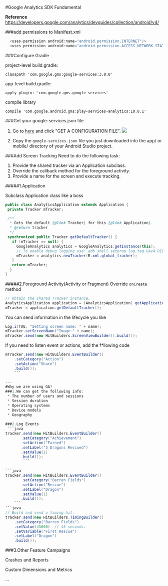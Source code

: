 #Google Analytics SDK Fundamental

**Reference** https://developers.google.com/analytics/devguides/collection/android/v4/



###add permissions to Manifest.xml 

```java 
  <uses-permission android:name="android.permission.INTERNET"/>
  <uses-permission android:name="android.permission.ACCESS_NETWORK_STATE"/>
```


###Configure Gradle

project-level build.gradle:
```
classpath 'com.google.gms:google-services:3.0.0'
```
app-level build.gradle:
```
apply plugin: 'com.google.gms.google-services'
```
compile library
```
compile 'com.google.android.gms:play-services-analytics:10.0.1'
```

###Get your google-services.json file
 1. Go to [here](https://developers.google.com/analytics/devguides/collection/android/v4/) and click "GET A CONFIGURATION FILE".
![](https://lh3.googleusercontent.com/MxawQuM6bRBkacEwxqgesDMUV1Dw94xaWmzyS8Ujq10jdOPCR5GaluipMCA_hj-j_E4KL3_w2SsgmRE-0IzB-qkU6XAsufMbde4x_FqiOE8I-6_DYdx-c7cHcbx-VGs3Typap5MNGejvXlseSvP1SaYg-VpyUlRs2bA5WOBD7V2vboE5zpgEfWa_J1z7eVqr05FDH255-LCKbYqeL0CxLD5MpV6TbSC_o21ll3_JLYLlYhIdCJtLunaXTaH-T9_2u-oXojIjm1QUQvuThH8aP7EX9f9YOEY_17G2Ywrj3tsY0LHBWtdghTmNpbL0srpQCxOU7rm0iICNqewyhS5Y0zUOaLa77x214MK5vqhKC5P4r6gA09ou4M3yKIpDmV6dmlhqmm2xa8gXS4IPhAcP6dts0GCSD1LPFncuGev8LdwUF58X29YRYRnjMwVz55c3QAcVJ04mpDBo6XRIZSTmFtrBb3bvunvUBIStiPY2T4ZmujJc-722a9kJ_d5wQ2Z5noWYavOCbI8HhC2LbirdVdSilQSY54-goyBfJQrp6USu2B65XvLwubO_OXUwq2JVwQ0C6n9HzDRqd6VlEQre8A-NKEe2o_Y7kfembtYcnte9FpWoDYNr3Q=w1117-h393-no)

 2. Copy the `google-services.json` file you just downloaded into the app/ or mobile/ directory of your Android Studio project. 


###Add Screen Tracking
Need to do the following task:

1. Provide the shared tracker via an Application subclass.
2. Override the callback method for the foreground activity.
3. Provide a name for the screen and execute tracking.

 #####1.Application
 
 Subclass Application class like a boss
 
 ```java
 public class AnalyticsApplication extends Application {
  private Tracker mTracker;

  /**
   * Gets the default {@link Tracker} for this {@link Application}.
   * @return tracker
   */
  synchronized public Tracker getDefaultTracker() {
    if (mTracker == null) {
      GoogleAnalytics analytics = GoogleAnalytics.getInstance(this);
      // To enable debug logging use: adb shell setprop log.tag.GAv4 DEBUG
      mTracker = analytics.newTracker(R.xml.global_tracker);
    }
    return mTracker;
   }
 }
```
 #####2.Foreground Activity(Activity or Fragment)
 Override `onCreate` method
 ```java
 // Obtain the shared Tracker instance.
AnalyticsApplication application = (AnalyticsApplication) getApplication();
mTracker = application.getDefaultTracker();
```
You can send information in the lifecycle you like
```java
Log.i(TAG, "Setting screen name: " + name);
mTracker.setScreenName("Image~" + name);
mTracker.send(new HitBuilders.ScreenViewBuilder().build());
```
If you need to listen event or actions, add the f*llowing code
```java
mTracker.send(new HitBuilders.EventBuilder()
    .setCategory("Action")
    .setAction("Share")
    .build());
    ```

---
#Why we are using GA?
###1.We can get the following info:
 * The number of users and sessions
 * Session duration
 * Operating systems
 * Device models
 * Geography
 
###2.Log Events
 ```java
tracker.send(new HitBuilders.EventBuilder()
       .setCategory("Achievement")
       .setAction("Earned")
       .setLabel("5 Dragons Rescued")
       .setValue(1)
       .build());
        ```
        
```java
tracker.send(new HitBuilders.EventBuilder()
       .setCategory("Barren Fields")
       .setAction("Rescue")
       .setLabel("Dragon")
       .setValue(1)
       .build());
    ```
```java
// Build and send a timing hit.
tracker.send(new HitBuilders.TimingBuilder()
    .setCategory("Barren Fields")
    .setValue(45000)  // 45 seconds.
    .setVariable("First Rescue")
    .setLabel("Dragon")
    .build());
```
###3.Other Feature
Campaigns

Crashes and Reports

Custom Dimensions and Metrics

...

        
